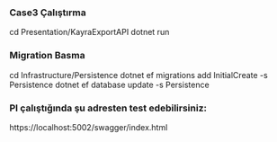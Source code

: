 ### Case3 Çalıştırma
cd Presentation/KayraExportAPI
dotnet run

### Migration Basma
cd Infrastructure/Persistence
dotnet ef migrations add InitialCreate -s Persistence
dotnet ef database update -s Persistence
### PI çalıştığında şu adresten test edebilirsiniz:
https://localhost:5002/swagger/index.html
